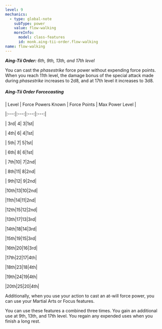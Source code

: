 ```yaml
---
level: 9
mechanics:
  - type: global-note
    subType: power
    value: flow-walking
    moreInfo:
      model: class-features
      id: monk.aing-tii-order.flow-walking
name: flow-walking
---
```

_**Aing-Tii Order:** 6th, 9th, 13th, and 17th level_
You can cast the *phasestrike* force power without expending force points. When you reach 11th level, the damage bonus of the special attack made during *phasestrike* increases to 2d8, and at 17th level it increases to 3d8.
##### Aing-Tii Order Forcecasting
| Level | Force Powers Known | Force Points | Max Power Level |
|:---:|:---:|:---:|:---:|
| 3rd| 4| 3|1st|
| 4th| 6| 4|1st|
| 5th| 7| 5|1st|
| 6th| 8| 6|1st|
| 7th|10| 7|2nd|
| 8th|11| 8|2nd|
| 9th|12| 9|2nd|
|10th|13|10|2nd|
|11th|14|11|2nd|
|12th|15|12|2nd|
|13th|17|13|3rd|
|14th|18|14|3rd|
|15th|19|15|3rd|
|16th|20|16|3rd|
|17th|22|17|4th|
|18th|23|18|4th|
|19th|24|19|4th|
|20th|25|20|4th|
Additionally, when you use your action to cast an at-will force power, you can use your Martial Arts or Focus features.
You can use these features a combined three times. You gain an additional use at 9th, 13th, and 17th level. You regain any expended uses when you finish a long rest.